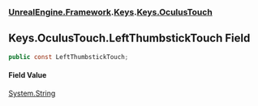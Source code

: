 ### [UnrealEngine.Framework](./UnrealEngine-Framework.md 'UnrealEngine.Framework').[Keys](./UnrealEngine-Framework-Keys.md 'UnrealEngine.Framework.Keys').[Keys.OculusTouch](./UnrealEngine-Framework-Keys-OculusTouch.md 'UnrealEngine.Framework.Keys.OculusTouch')
## Keys.OculusTouch.LeftThumbstickTouch Field
  
```csharp
public const LeftThumbstickTouch;
```
#### Field Value
[System.String](https://docs.microsoft.com/en-us/dotnet/api/System.String 'System.String')  
